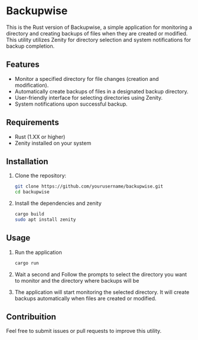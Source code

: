 # Backupwise

This is the Rust version of Backupwise, a simple application for monitoring a directory and creating backups of files when they are created or modified. This utility utilizes Zenity for directory selection and system notifications for backup completion.

## Features

- Monitor a specified directory for file changes (creation and modification).
- Automatically create backups of files in a designated backup directory.
- User-friendly interface for selecting directories using Zenity.
- System notifications upon successful backup.

## Requirements

- Rust (1.XX or higher)
- Zenity installed on your system

## Installation

1. Clone the repository:

   ```bash
   git clone https://github.com/yourusername/backupwise.git
   cd backupwise
   ```

2. Install the dependencies and zenity
    ```bash
    cargo build
    sudo apt install zenity 
    ```

## Usage

1. Run the application
   ```bash
   cargo run
   ```

2. Wait a second and Follow the prompts to select the directory you want to monitor and the directory where backups will be 

3. The application will start monitoring the selected directory. It will create backups automatically when files are created or modified.

## Contribuition

Feel free to submit issues or pull requests to improve this utility.
